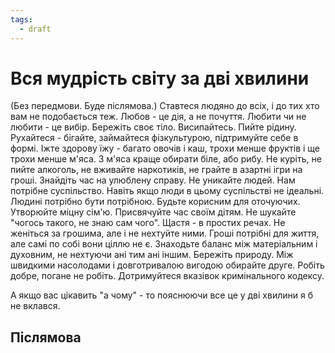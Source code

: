 ```yaml
---
tags:
  - draft
---
```

# Вся мудрість світу за дві хвилини

(Без передмови. Буде післямова.)
Ставтеся людяно до всіх, і до тих хто вам не подобається теж.
Любов - це дія, а не почуття. Любити чи не любити - це вибір.
Бережіть своє тіло. Висипайтесь. Пийте рідину. Рухайтеся - бігайте, займайтеся фізкультурою, підтримуйте себе в формі. 
Іжте здорову їжу - багато овочів і каш, трохи менше фруктів і ще трохи менше м'яса. З м'яса краще обирати біле, або рибу.
Не куріть, не пийте алкоголь, не вживайте наркотиків, не грайте в азартні ігри на гроші.
Знайдіть час на улюблену справу.
Не уникайте людей. Нам потрібне суспільство. Навіть якщо люди в цьому суспільстві не ідеальні. 
Людині потрібно бути потрібною. Будьте корисним для оточуючих.
Утворюйте міцну сім'ю. Присвячуйте час своїм дітям.
Не шукайте "чогось такого, не знаю сам чого". Щастя - в простих речах.
Не женіться за грошима, але і не нехтуйте ними.
Гроші потрібні для життя, але самі по собі вони ціллю не є.
Знаходьте баланс між матеріальним і духовним, не нехтуючи ані тим ані іншим.
Бережіть природу.
Між швидкими насолодами і довготривалою вигодою обирайте друге.
Робіть добре, погане не робіть.
Дотримуйтеся вказівок кримінального кодексу.

А якщо вас цікавить "а чому" - то пояснюючи все це у дві хвилини я б не вклався.

## Післямова

